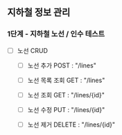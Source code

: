 ## 지하철 정보 관리
### 1단계 - 지하철 노선 / 인수 테스트
- [ ] 노선 CRUD
    - [ ] 노선 추가 POST : "/lines"
    - [ ] 노선 목록 조회 GET : "/lines"
    - [ ] 노선 조회 GET : "/lines/{id}"
    - [ ] 노선 수정 PUT : "/lines/{id}"
    - [ ] 노선 제거 DELETE : "/lines/{id}"
    
    